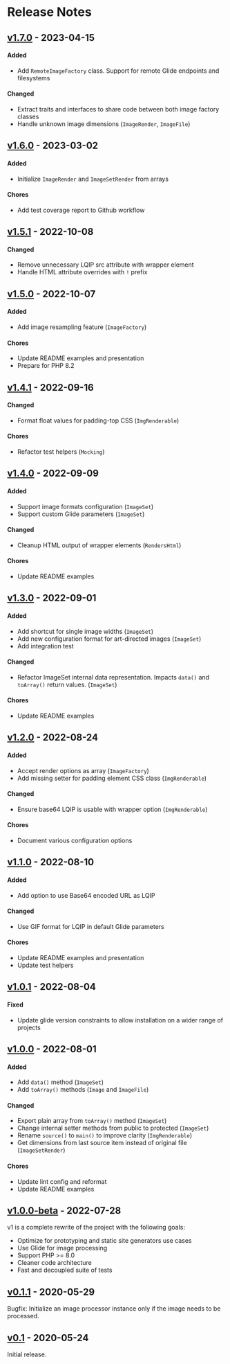 # Release Notes


## [v1.7.0](https://github.com/pboivin/flou/compare/v1.6.0...v1.7.0) - 2023-04-15

#### Added

- Add `RemoteImageFactory` class. Support for remote Glide endpoints and filesystems

#### Changed

- Extract traits and interfaces to share code between both image factory classes
- Handle unknown image dimensions (`ImageRender`, `ImageFile`)


## [v1.6.0](https://github.com/pboivin/flou/compare/v1.5.1...v1.6.0) - 2023-03-02

#### Added

- Initialize `ImageRender` and `ImageSetRender` from arrays

#### Chores

- Add test coverage report to Github workflow


## [v1.5.1](https://github.com/pboivin/flou/compare/v1.5.0...v1.5.1) - 2022-10-08

#### Changed

- Remove unnecessary LQIP src attribute with wrapper element
- Handle HTML attribute overrides with `!` prefix


## [v1.5.0](https://github.com/pboivin/flou/compare/v1.4.1...v1.5.0) - 2022-10-07

#### Added

- Add image resampling feature (`ImageFactory`)

#### Chores

- Update README examples and presentation
- Prepare for PHP 8.2


## [v1.4.1](https://github.com/pboivin/flou/compare/v1.4.0...v1.4.1) - 2022-09-16

#### Changed

- Format float values for padding-top CSS (`ImgRenderable`)

#### Chores

- Refactor test helpers (`Mocking`)


## [v1.4.0](https://github.com/pboivin/flou/compare/v1.3.0...v1.4.0) - 2022-09-09

#### Added

- Support image formats configuration (`ImageSet`)
- Support custom Glide parameters (`ImageSet`)

#### Changed

- Cleanup HTML output of wrapper elements (`RendersHtml`)

#### Chores

- Update README examples


## [v1.3.0](https://github.com/pboivin/flou/compare/v1.2.0...v1.3.0) - 2022-09-01

#### Added

- Add shortcut for single image widths (`ImageSet`)
- Add new configuration format for art-directed images (`ImageSet`)
- Add integration test

#### Changed

- Refactor ImageSet internal data representation. Impacts `data()` and `toArray()` return values. (`ImageSet`)

#### Chores

- Update README examples


## [v1.2.0](https://github.com/pboivin/flou/compare/v1.1.0...v1.2.0) - 2022-08-24

#### Added

- Accept render options as array (`ImageFactory`)
- Add missing setter for padding element CSS class (`ImgRenderable`)

#### Changed

- Ensure base64 LQIP is usable with wrapper option (`ImgRenderable`)

#### Chores

- Document various configuration options


## [v1.1.0](https://github.com/pboivin/flou/compare/v1.0.1...v1.1.0) - 2022-08-10

#### Added

- Add option to use Base64 encoded URL as LQIP

#### Changed

- Use GIF format for LQIP in default Glide parameters

#### Chores

- Update README examples and presentation
- Update test helpers


## [v1.0.1](https://github.com/pboivin/flou/compare/v1.0.0...v1.0.1) - 2022-08-04

#### Fixed

- Update glide version constraints to allow installation on a wider range of projects


## [v1.0.0](https://github.com/pboivin/flou/compare/v1.0.0-beta...v1.0.0) - 2022-08-01

#### Added

- Add `data()` method (`ImageSet`)
- Add `toArray()` methods (`Image` and `ImageFile`)

#### Changed

- Export plain array from `toArray()` method (`ImageSet`)
- Change internal setter methods from public to protected (`ImageSet`)
- Rename `source()` to `main()` to improve clarity (`ImgRenderable`)
- Get dimensions from last source item instead of original file (`ImageSetRender`)

#### Chores

- Update lint config and reformat
- Update README examples


## [v1.0.0-beta](https://github.com/pboivin/flou/compare/v0.1.1...v1.0.0-beta) - 2022-07-28

v1 is a complete rewrite of the project with the following goals:

- Optimize for prototyping and static site generators use cases
- Use Glide for image processing
- Support PHP >= 8.0
- Cleaner code architecture
- Fast and decoupled suite of tests


## [v0.1.1](https://github.com/pboivin/flou/compare/v0.1...v0.1.1) - 2020-05-29

Bugfix: Initialize an image processor instance only if the image needs to be processed.


## [v0.1](https://github.com/pboivin/flou/releases/tag/v0.1) - 2020-05-24

Initial release.
